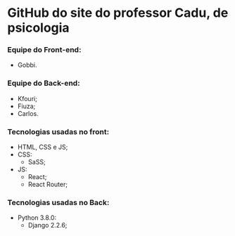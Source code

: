 # GitHub do site do professor Cadu, de psicologia

### Equipe do Front-end:
- Gobbi.

### Equipe do Back-end:
- Kfouri;
- Fiuza;
- Carlos.

### Tecnologias usadas no front:
- HTML, CSS e JS;
- CSS:
  - SaSS;
- JS: 
  - React;
  - React Router;

### Tecnologias usadas no Back:
- Python 3.8.0:
  - Django 2.2.6;
    
